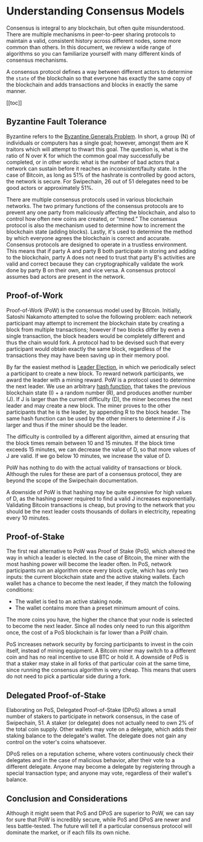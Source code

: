 # Understanding Consensus Models

Consensus is integral to any blockchain, but often quite misunderstood. There are multiple mechanisms in peer-to-peer sharing protocols to maintain a valid, consistent history across different nodes, some more common than others. In this document, we review a wide range of algorithms so you can familiarize yourself with many different kinds of consensus mechanisms.

A consensus protocol defines a way between different actors to determine the `state` of the blockchain so that everyone has exactly the same copy of the blockchain and adds transactions and blocks in exactly the same manner.

[[toc]]

## Byzantine Fault Tolerance

Byzantine refers to the [Byzantine Generals Problem](https://en.wikipedia.org/wiki/Byzantine_fault). In short, a group (N) of individuals or computers has a single goal; however, amongst them are K traitors which will attempt to thwart this goal. The question is, what is the ratio of N over K for which the common goal may successfully be completed, or in other words: what is the number of bad actors that a network can sustain before it reaches an inconsistent/faulty state. In the case of Bitcoin, as long as 51% of the hashrate is controlled by good actors, the network is secure. For Swipechain, 26 out of 51 delegates need to be good actors or approximately 51%.

There are multiple consensus protocols used in various blockchain networks. The two primary functions of the consensus protocols are to prevent any one party from maliciously affecting the blockchain, and also to control how often new coins are created, or “mined.” The consensus protocol is also the mechanism used to determine how to increment the blockchain state (adding blocks). Lastly, it's used to determine the method by which everyone agrees the blockchain is correct and accurate. Consensus protocols are designed to operate in a trustless environment. This means that if party A and party B both participate in storing and adding to the blockchain, party A does not need to trust that party B's activities are valid and correct because they can cryptographically validate the work done by party B on their own, and vice versa. A consensus protocol assumes bad actors are present in the network.

## Proof-of-Work

Proof-of-Work (PoW) is the consensus model used by Bitcoin. Initially, Satoshi Nakamoto attempted to solve the following problem: each network participant may attempt to increment the blockchain state by creating a block from multiple transactions; however if two blocks differ by even a single transaction, the block headers would be completely different and thus the chain would fork. A protocol had to be devised such that every participant would obtain exactly the same block, regardless of the transactions they may have been saving up in their memory pool.

By far the easiest method is [Leader Election](https://en.wikipedia.org/wiki/Leader_election), in which we periodically select a participant to create a new block. To reward network participants, we award the leader with a mining reward. PoW is a protocol used to determine the next leader. We use an arbitrary [hash function](https://en.wikipedia.org/wiki/Hash_function), that takes the previous blockchain state (I) + a random number (R), and produces another number (J). If J is larger than the current difficulty (D), the miner becomes the next leader and may create a new block. The miner proves to the other participants that he is the leader, by appending R to the block header. The same hash function can be used by the other miners to determine if J is larger and thus if the miner should be the leader.

The difficulty is controlled by a different algorithm, aimed at ensuring that the block times remain between 10 and 15 minutes. If the block time exceeds 15 minutes, we can decrease the value of D, so that more values of J are valid. If we go below 10 minutes, we increase the value of D.

PoW has nothing to do with the actual validity of transactions or block. Although the rules for these are part of a consensus protocol, they are beyond the scope of the Swipechain documentation.

A downside of PoW is that hashing may be quite expensive for high values of D, as the hashing power required to find a valid J increases exponentially. Validating Bitcoin transactions is cheap, but proving to the network that you should be the next leader costs thousands of dollars in electricity, repeating every 10 minutes.

## Proof-of-Stake

The first real alternative to PoW was Proof of Stake (PoS), which altered the way in which a leader is elected. In the case of Bitcoin, the miner with the most hashing power will become the leader often. In PoS, network participants run an algorithm once every block cycle, which has only two inputs: the current blockchain state and the active staking wallets. Each wallet has a chance to become the next leader, if they match the following conditions:

- The wallet is tied to an active staking node.
- The wallet contains more than a preset minimum amount of coins.

The more coins you have, the higher the chance that your node is selected to become the next leader. Since all nodes only need to run this algorithm once, the cost of a PoS blockchain is far lower than a PoW chain.

PoS increases network security by forcing participants to invest in the coin itself, instead of mining equipment. A Bitcoin miner may switch to a different coin and has no real incentive to use BTC or hold it. A downside of PoS is that a staker may stake in all forks of that particular coin at the same time, since running the consensus algorithm is very cheap. This means that users do not need to pick a particular side during a fork.

## Delegated Proof-of-Stake

Elaborating on PoS, Delegated Proof-of-Stake (DPoS) allows a small number of stakers to participate in network consensus, in the case of Swipechain, 51. A staker (or delegate) does not actually need to own 2% of the total coin supply. Other wallets may vote on a delegate, which adds their staking balance to the delegate's wallet. The delegate does not gain any control on the voter's coins whatsoever.

DPoS relies on a reputation scheme, where voters continuously check their delegates and in the case of malicious behavior, alter their vote to a different delegate. Anyone may become a delegate by registering through a special transaction type; and anyone may vote, regardless of their wallet's balance.

## Conclusion and Considerations

Although it might seem that PoS and DPoS are superior to PoW, we can say for sure that PoW is incredibly secure, while PoS and DPoS are newer and less battle-tested. The future will tell if a particular consensus protocol will dominate the market, or if each fills its own niche.
